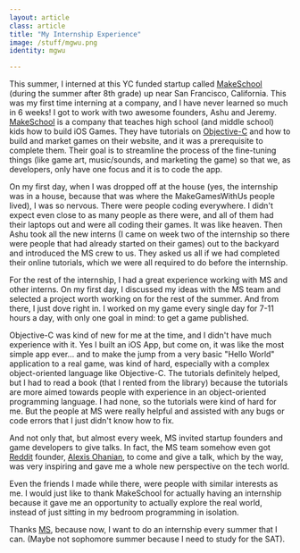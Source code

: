 ```yaml
---
layout: article
class: article
title: "My Internship Experience"
image: /stuff/mgwu.png
identity: mgwu

---
```



This summer, I interned at this YC funded startup called [MakeSchool](https://www.makeschool.com/ "MakeSchool") (during the summer after 8th grade) up near San Francisco, California. This was my first time interning at a company, and I have never learned so much in 6 weeks! I got to work with two awesome founders, Ashu and Jeremy. [MakeSchool](https://www.makeschool.com/) is a company that teaches high school (and middle school) kids how to build iOS Games. They have tutorials on [Objective-C](http://en.wikipedia.org/wiki/Objective-C) and how to build and market games on their website, and it was a prerequisite to complete them. Their goal is to streamline the process of the fine-tuning things (like game art, music/sounds, and marketing the game) so that we, as developers, only have one focus and it is to code the app.

On my first day, when I was dropped off at the house (yes, the internship was in a house, because that was where the MakeGamesWithUs people lived), I was so nervous. There were people coding everywhere. I didn't expect even close to as many people as there were, and all of them had their laptops out and were all coding their games. It was like heaven. Then Ashu took all the new interns (I came on week two of the internship so there were people that had already started on their games) out to the backyard and introduced the MS crew to us. They asked us all if we had completed their online tutorials, which we were all required to do before the internship.

For the rest of the internship, I had a great experience working with MS and other interns. On my first day, I discussed my ideas with the MS team and selected a project worth working on for the rest of the summer. And from there, I just dove right in. I worked on my game every single day for 7-11 hours a day, with only one goal in mind: to get a game published.

Objective-C was kind of new for me at the time, and I didn't have much experience with it. Yes I built an iOS App, but come on, it was like the most simple app ever... and to make the jump from a very basic "Hello World" application to a real game, was kind of hard, especially with a complex object-oriented language like Objective-C. The tutorials definitely helped, but I had to read a book (that I rented from the library) because the tutorials are more aimed towards people with experience in an object-oriented programming language. I had none, so the tutorials were kind of hard for me. But the people at MS were really helpful and assisted with any bugs or code errors that I just didn't know how to fix.

And not only that, but almost every week, MS invited startup founders and game developers to give talks. In fact, the MS team somehow even got [Reddit](http://www.reddit.com/) founder, [Alexis Ohanian](http://en.wikipedia.org/wiki/Alexis_Ohanian), to come and give a talk, which by the way, was very inspiring and gave me a whole new perspective on the tech world.

Even the friends I made while there, were people with similar interests as me. I would just like to thank MakeSchool for actually having an internship because it gave me an opportunity to actually explore the real world, instead of just sitting in my bedroom programming in isolation.

Thanks [MS](https://www.makeschool.com/ "MakeSchool"), because now, I want to do an internship every summer that I can. (Maybe not sophomore summer because I need to study for the SAT).